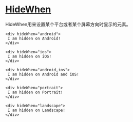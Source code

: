 
# [HideWhen](http://ionicframework.com/docs/v2/api/components/show-hide-when/HideWhen/)

HideWhen用来设置某个平台或者某个屏幕方向时显示的元素。

```
<div hideWhen="android">
 I am hidden on Android!
</div>

<div hideWhen="ios">
 I am hidden on iOS!
</div>

<div hideWhen="android,ios">
 I am hidden on Android and iOS!
</div>

<div hideWhen="portrait">
 I am hidden on Portrait!
</div>

<div hideWhen="landscape">
 I am hidden on Landscape!
</div>
```

